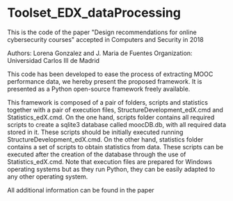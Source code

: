 # Toolset_EDX_dataProcessing

This is the code of the paper "Design recommendations for online cybersecurity courses"  accepted in Computers and Security in 2018

Authors: Lorena Gonzalez and J. Maria de Fuentes
Organization: Universidad Carlos III de Madrid

This code has been developed to ease the process of extracting MOOC performance data, we hereby present the proposed framework. It is presented as a Python open-source framework freely available.

This framework is composed of a pair of folders, scripts and statistics together with a pair of execution files, StructureDevelopment_edX.cmd and Statistics_edX.cmd. On the one hand, scripts folder contains all required scripts to create a sqlite3 database called moocDB.db, with all required data stored in it. These scripts should be initially executed running StructureDevelopment_edX.cmd. On the other hand, statistics folder contains a set of scripts to obtain statistics from data. These scripts can be executed after the creation of the database through the use of Statistics_edX.cmd. Note that execution files are prepared for Windows operating systems but as they run Python, they can be easily adapted to any other operating system.

All additional information can be found in the paper

